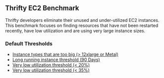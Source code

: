 ## Thrifty EC2 Benchmark

Thrifty developers eliminate their unused and under-utilized EC2 instances. This benchmark focuses on finding resources that have not been restarted recently, have low utilization and are using very large instance sizes.

### Default Thresholds
- [Instance types that are too big (> 12xlarge or Metal)](https://github.com/turbot/steampipe-mod-aws-thrifty/blob/1f71e77023825835770fd88d70e745c8379c68a5/query/ec2/large_ec2_instances.sql#L5-L6)
- [Long running instance threshold (90 Days)](https://github.com/turbot/steampipe-mod-aws-thrifty/blob/1f71e77023825835770fd88d70e745c8379c68a5/query/ec2/long_running_instances.sql#L4)
- [Very low utilization threshold (< 20%)](https://github.com/turbot/steampipe-mod-aws-thrifty/blob/1f71e77023825835770fd88d70e745c8379c68a5/query/ec2/low_utilization_ec2_instance.sql#L17)
- [Very low utilization threshold (< 35%)](https://github.com/turbot/steampipe-mod-aws-thrifty/blob/1f71e77023825835770fd88d70e745c8379c68a5/query/ec2/low_utilization_ec2_instance.sql#L18)

